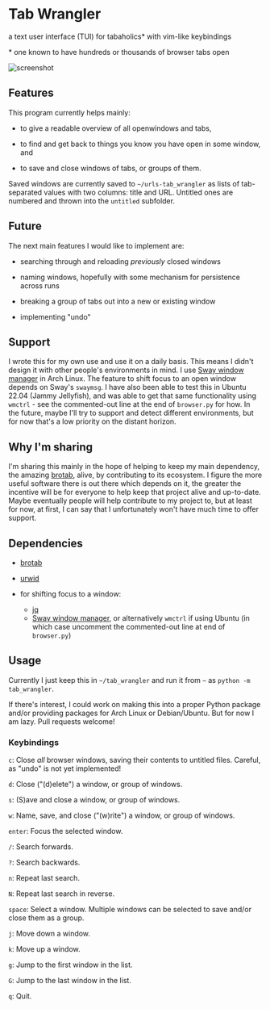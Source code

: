 # Tab Wrangler

a text user interface (TUI) for tabaholics* with vim-like keybindings

\* one known to have hundreds or thousands of browser tabs open

![screenshot](https://github.com/doctorcolossus/tab_wrangler/assets/731937/de09934c-d614-4c20-a997-b112372ff238)

## Features

This program currently helps mainly:

- to give a readable overview of all openwindows and tabs,

- to find and get back to things you know you have open in some window, and

- to save and close windows of tabs, or groups of them.

Saved windows are currently saved to `~/urls-tab_wrangler`
as lists of tab-separated values with two columns: title and URL.
Untitled ones are numbered and thrown into the `untitled` subfolder.

## Future

The next main features I would like to implement are:

- searching through and reloading *previously* closed windows

- naming windows, hopefully with some mechanism for persistence across runs

- breaking a group of tabs out into a new or existing window

- implementing "undo"

## Support

I wrote this for my own use and use it on a daily basis.
This means I didn't design it with other people's environments in mind.
I use [Sway window manager](https://swaywm.org/) in Arch Linux.
The feature to shift focus to an open window depends on Sway's `swaymsg`.
I have also been able to test this in Ubuntu 22.04 (Jammy Jellyfish),
and was able to get that same functionality using `wmctrl` -
see the commented-out line at the end of `browser.py` for how.
In the future, maybe I'll try to support and detect different environments,
but for now that's a low priority on the distant horizon.

## Why I'm sharing

I'm sharing this mainly in the hope of helping to keep my main dependency,
the amazing [brotab](https://github.com/balta2ar/brotab), alive,
by contributing to its ecosystem. I figure the more useful software there is
out there which depends on it, the greater the incentive will be for everyone
to help keep that project alive and up-to-date. Maybe eventually people will
help contribute to my project to, but at least for now, at first, I can say
that I unfortunately won't have much time to offer support.

## Dependencies

- [brotab](https://github.com/balta2ar/brotab)

- [urwid](https://urwid.org/index.html)

- for shifting focus to a window:
    - [jq](https://jqlang.github.io/jq/)
    - [Sway window manager](https://swaywm.org/),
      or alternatively `wmctrl` if using Ubuntu
      (in which case uncomment the commented-out line at end of `browser.py`)

## Usage

Currently I just keep this in `~/tab_wrangler`
and run it from `~` as  `python -m tab_wrangler`.

If there's interest, I could work on making this into a proper Python package
and/or providing packages for Arch Linux or Debian/Ubuntu.
But for now I am lazy. Pull requests welcome!

### Keybindings

`c`: Close *all* browser windows, saving their contents to untitled files.
Careful, as "undo" is not yet implemented!

`d`: Close ("(d)elete") a window, or group of windows.

`s`: (S)ave and close a window, or group of windows.

`w`: Name, save, and close ("(w)rite") a window, or group of windows.

`enter`: Focus the selected window.

`/`: Search forwards.

`?`: Search backwards.

`n`: Repeat last search.

`N`: Repeat last search in reverse.

`space`: Select a window. Multiple windows can be selected to save and/or close them as a group.

`j`: Move down a window.

`k`: Move up a window.

`g`: Jump to the first window in the list.

`G`: Jump to the last window in the list.

`q`: Quit.
